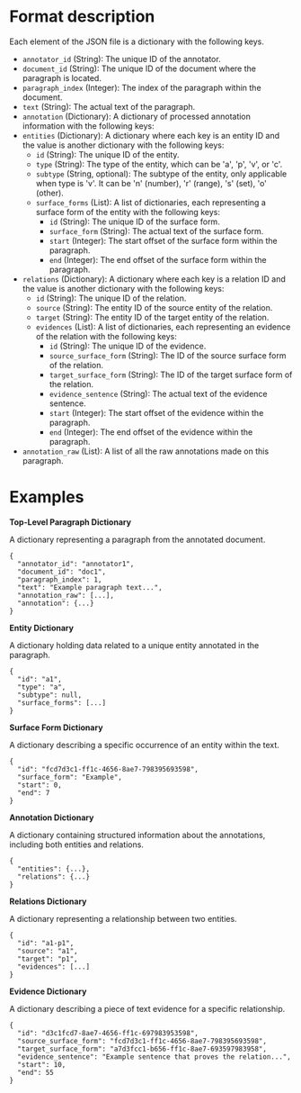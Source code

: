 # Format description

Each element of the JSON file is a dictionary with the following keys.

- `annotator_id` (String): The unique ID of the annotator.
- `document_id` (String): The unique ID of the document where the paragraph is located.
- `paragraph_index` (Integer): The index of the paragraph within the document.
- `text` (String): The actual text of the paragraph.
- `annotation` (Dictionary): A dictionary of processed annotation information with the following keys:
- `entities` (Dictionary): A dictionary where each key is an entity ID and the value is another dictionary with the following keys:
  - `id` (String): The unique ID of the entity.
  - `type` (String): The type of the entity, which can be 'a', 'p', 'v', or 'c'.
  - `subtype` (String, optional): The subtype of the entity, only applicable when type is 'v'. It can be 'n' (number), 'r' (range), 's' (set), 'o' (other).
  - `surface_forms` (List): A list of dictionaries, each representing a surface form of the entity with the following keys:
    - `id` (String): The unique ID of the surface form.
    - `surface_form` (String): The actual text of the surface form.
    - `start` (Integer): The start offset of the surface form within the paragraph.
    - `end` (Integer): The end offset of the surface form within the paragraph.
- `relations` (Dictionary): A dictionary where each key is a relation ID and the value is another dictionary with the following keys:
  - `id` (String): The unique ID of the relation.
  - `source` (String): The entity ID of the source entity of the relation.
  - `target` (String): The entity ID of the target entity of the relation.
  - `evidences` (List): A list of dictionaries, each representing an evidence of the relation with the following keys:
    - `id` (String): The unique ID of the evidence.
    - `source_surface_form` (String): The ID of the source surface form of the relation.
    - `target_surface_form` (String): The ID of the target surface form of the relation.
    - `evidence_sentence` (String): The actual text of the evidence sentence.
    - `start` (Integer): The start offset of the evidence within the paragraph.
    - `end` (Integer): The end offset of the evidence within the paragraph.
- `annotation_raw` (List): A list of all the raw annotations made on this paragraph.


# Examples

**Top-Level Paragraph Dictionary**

A dictionary representing a paragraph from the annotated document.

```
{
  "annotator_id": "annotator1",
  "document_id": "doc1",
  "paragraph_index": 1,
  "text": "Example paragraph text...",
  "annotation_raw": [...],
  "annotation": {...}
}
```

**Entity Dictionary**

A dictionary holding data related to a unique entity annotated in the paragraph.

```
{
  "id": "a1",
  "type": "a",
  "subtype": null,
  "surface_forms": [...]
}
```

**Surface Form Dictionary**

A dictionary describing a specific occurrence of an entity within the text.

```
{
  "id": "fcd7d3c1-ff1c-4656-8ae7-798395693598",
  "surface_form": "Example",
  "start": 0,
  "end": 7
}
```

**Annotation Dictionary**

A dictionary containing structured information about the annotations, including both entities and relations.

```
{
  "entities": {...},
  "relations": {...}
}
```

**Relations Dictionary**

A dictionary representing a relationship between two entities.

```
{
  "id": "a1-p1",
  "source": "a1",
  "target": "p1",
  "evidences": [...]
}
```

**Evidence Dictionary**

A dictionary describing a piece of text evidence for a specific relationship.

```
{
  "id": "d3c1fcd7-8ae7-4656-ff1c-697983953598",
  "source_surface_form": "fcd7d3c1-ff1c-4656-8ae7-798395693598",
  "target_surface_form": "a7d3fcc1-b656-ff1c-8ae7-693597983958",
  "evidence_sentence": "Example sentence that proves the relation...",
  "start": 10,
  "end": 55
}
```
